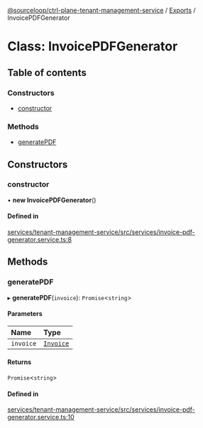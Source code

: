 [@sourceloop/ctrl-plane-tenant-management-service](../README.md) / [Exports](../modules.md) / InvoicePDFGenerator

# Class: InvoicePDFGenerator

## Table of contents

### Constructors

- [constructor](InvoicePDFGenerator.md#constructor)

### Methods

- [generatePDF](InvoicePDFGenerator.md#generatepdf)

## Constructors

### constructor

• **new InvoicePDFGenerator**()

#### Defined in

[services/tenant-management-service/src/services/invoice-pdf-generator.service.ts:8](https://github.com/sourcefuse/arc-saas/blob/5e03dcb/services/tenant-management-service/src/services/invoice-pdf-generator.service.ts#L8)

## Methods

### generatePDF

▸ **generatePDF**(`invoice`): `Promise`<`string`\>

#### Parameters

| Name | Type |
| :------ | :------ |
| `invoice` | [`Invoice`](Invoice.md) |

#### Returns

`Promise`<`string`\>

#### Defined in

[services/tenant-management-service/src/services/invoice-pdf-generator.service.ts:10](https://github.com/sourcefuse/arc-saas/blob/5e03dcb/services/tenant-management-service/src/services/invoice-pdf-generator.service.ts#L10)
